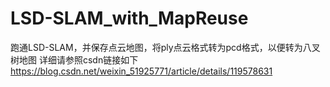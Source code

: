 # LSD-SLAM_with_MapReuse
跑通LSD-SLAM，并保存点云地图，将ply点云格式转为pcd格式，以便转为八叉树地图
详细请参照csdn链接如下
https://blog.csdn.net/weixin_51925771/article/details/119578631
